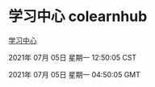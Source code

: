 # 学习中心 colearnhub
[学习中心](http://59.174.26.185:56308/colearnhub/)

2021年 07月 05日 星期一 12:50:05 CST

2021年 07月 05日 星期一 04:50:05 GMT
